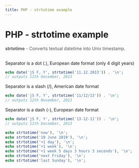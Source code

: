 ```yaml
---
title: PHP - strtotime example
---
```


<h1 class="header">PHP - strtotime example</h1>

<div style="color:#555;margin-bottom:30px;">
    <b>strtotime</b> - Converts textual datetime into Unix timestamp.
</div>


Separator is a dot (.), European  date format (only 4 digit years)
```php
echo date('jS F, Y', strtotime('11.12.2013')) . '\n';
// outputs 11th December, 2013
```

Separator is a slash (/), American date format
```php
echo date('jS F, Y', strtotime('11/12/13')) . '\n';
// outputs 12th November, 2013
```

Separator is a dash (-), European  date format
```php
echo date('jS F, Y', strtotime('13-12-11')) . '\n';
// outputs 11th December, 2013
```

```php
echo strtotime('now'), '\n';
echo strtotime('10 June 2019'), '\n';
echo strtotime('+1 day'), '\n';
echo strtotime('+1 week'), '\n';
echo strtotime('+1 week 5 days 3 hours 3 seconds'), '\n';
echo strtotime('next Friday'), '\n';
echo strtotime('last Sunday'), '\n';
```